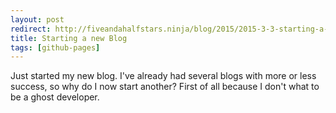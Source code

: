 ```yaml
---
layout: post
redirect: http://fiveandahalfstars.ninja/blog/2015/2015-3-3-starting-a-blog.html
title: Starting a new Blog
tags: [github-pages]
---
```


Just started my new blog. I've already had several blogs with more or less success, so why do I now start another? First of all because I don't what to be a ghost developer. 
